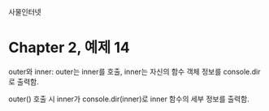 
사물인터넷

Chapter 2, 예제 14
================================

outer와 inner: outer는 inner를 호출, inner는 자신의 함수 객체 정보를 console.dir로 출력함.

outer() 호출 시 inner가 console.dir(inner)로 inner 함수의 세부 정보를 출력함.